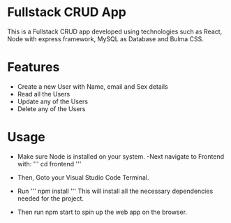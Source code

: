 # Fullstack CRUD App
This is a Fullstack CRUD app developed using technologies such as React, Node with express framework, MySQL as Database and Bulma CSS.

# Features
- Create a new User with Name, email and Sex details
- Read all the Users
- Update any of the Users
- Delete any of the Users

# Usage
- Make sure Node is installed on your system.
-Next navigate to Frontend with:
''' cd frontend
'''
- Then, Goto your Visual Studio Code Terminal.
- Run 
''' npm install '''
This will install all the necessary dependencies needed for the project.

- Then run npm start to spin up the web app on the browser.
